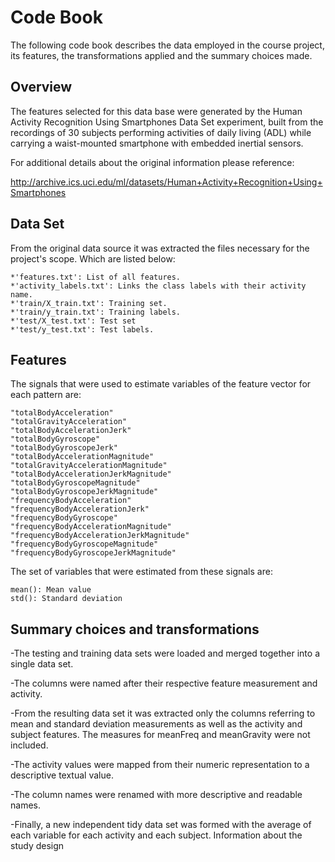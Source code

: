# Code Book
The following code book describes the data employed in the course project, its features, the transformations applied and the summary choices made.

## Overview

The features selected for this data base were generated by the Human Activity Recognition Using Smartphones Data Set experiment,  built from the recordings of 30 subjects performing activities of daily living (ADL) while carrying a waist-mounted smartphone with embedded inertial sensors.

For additional details about the original information please reference:

http://archive.ics.uci.edu/ml/datasets/Human+Activity+Recognition+Using+Smartphones

## Data Set

From the original data source it was extracted the files necessary for the project's scope. Which are listed below:

	*'features.txt': List of all features.
	*'activity_labels.txt': Links the class labels with their activity name.
	*'train/X_train.txt': Training set.
	*'train/y_train.txt': Training labels.
	*'test/X_test.txt': Test set
	*'test/y_test.txt': Test labels.

## Features
The signals that were used to estimate variables of the feature vector for each pattern are:

    "totalBodyAcceleration"                  
    "totalGravityAcceleration"              
    "totalBodyAccelerationJerk"              
    "totalBodyGyroscope"                    
    "totalBodyGyroscopeJerk"                 
    "totalBodyAccelerationMagnitude"        
    "totalGravityAccelerationMagnitude"      
    "totalBodyAccelerationJerkMagnitude"    
    "totalBodyGyroscopeMagnitude"            
    "totalBodyGyroscopeJerkMagnitude"       
    "frequencyBodyAcceleration"              
    "frequencyBodyAccelerationJerk"         
    "frequencyBodyGyroscope"                 
    "frequencyBodyAccelerationMagnitude"    
    "frequencyBodyAccelerationJerkMagnitude" 
    "frequencyBodyGyroscopeMagnitude"       
    "frequencyBodyGyroscopeJerkMagnitude"

The set of variables that were estimated from these signals are: 

    mean(): Mean value
    std(): Standard deviation

## Summary choices and transformations

-The testing and training data sets were loaded and merged together into a single data set.

-The columns were named after their respective feature measurement and activity.

-From the resulting data set it was extracted only the columns referring to mean and standard deviation measurements as well as the activity and subject features. The measures for meanFreq and meanGravity were not included. 

-The activity values were mapped from their numeric representation to a descriptive textual value.

-The column names were renamed with more descriptive and readable names. 

-Finally, a new independent tidy data set was formed with the average of each variable for each activity and each subject.
Information about the study design

